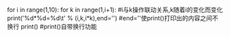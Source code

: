 ```

```

for i in range(1,10):
    for k in range(1,i+1): #i与k操作联动关系,k随着i的变化而变化
        print('%d*%d=%d\t' % (i,k,i*k),end='') #end=''使print()打印出的内容之间不换行
    print() #print()自带换行功能